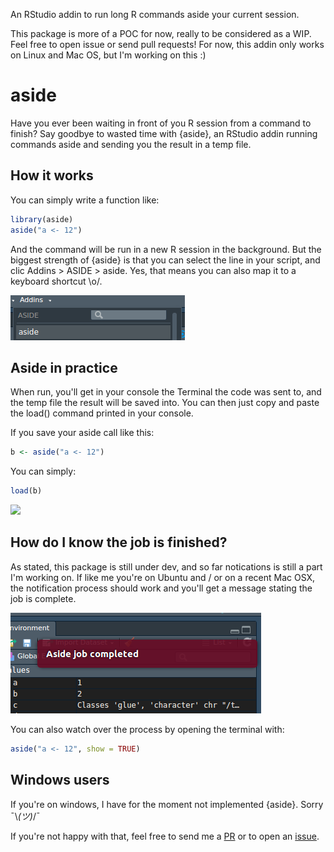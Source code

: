 <!-- README.md is generated from README.Rmd. Please edit that file -->
An RStudio addin to run long R commands aside your current session.

This package is more of a POC for now, really to be considered as a WIP. Feel free to open issue or send pull requests! For now, this addin only works on Linux and Mac OS, but I'm working on this :)

aside
=====

Have you ever been waiting in front of you R session from a command to finish? Say goodbye to wasted time with {aside}, an RStudio addin running commands aside and sending you the result in a temp file.

How it works
------------

You can simply write a function like:

``` r
library(aside)
aside("a <- 12")
```

And the command will be run in a new R session in the background. But the biggest strength of {aside} is that you can select the line in your script, and clic Addins &gt; ASIDE &gt; aside. Yes, that means you can also map it to a keyboard shortcut \\o/.

![](addin.png)

Aside in practice
-----------------

When run, you'll get in your console the Terminal the code was sent to, and the temp file the result will be saved into. You can then just copy and paste the load() command printed in your console.

If you save your aside call like this:

``` r
b <- aside("a <- 12")
```

You can simply:

``` r
load(b)
```

![](aside.gif)

How do I know the job is finished?
----------------------------------

As stated, this package is still under dev, and so far notications is still a part I'm working on. If like me you're on Ubuntu and / or on a recent Mac OSX, the notification process should work and you'll get a message stating the job is complete.

![](aside_completed.png)

You can also watch over the process by opening the terminal with:

``` r
aside("a <- 12", show = TRUE)
```

Windows users
-------------

If you're on windows, I have for the moment not implemented {aside}. Sorry ¯\\*(ツ)*/¯

If you're not happy with that, feel free to send me a [PR](https://github.com/ColinFay/aside/pulls) or to open an [issue](https://github.com/ColinFay/aside/issues).

